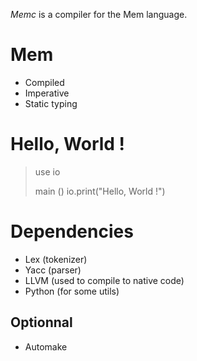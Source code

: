 *Memc* is a compiler for the Mem language.


# Mem

* Compiled
* Imperative
* Static typing


# Hello, World !

> use io
> 
> main () 
>    io.print("Hello, World !")


# Dependencies

* Lex (tokenizer)
* Yacc (parser)
* LLVM (used to compile to native code)
* Python (for some utils)

## Optionnal
* Automake
